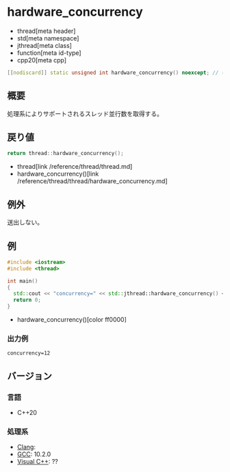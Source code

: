 # hardware_concurrency
* thread[meta header]
* std[meta namespace]
* jthread[meta class]
* function[meta id-type]
* cpp20[meta cpp]

```cpp
[[nodiscard]] static unsigned int hardware_concurrency() noexcept; // (1) C++20
```

## 概要
処理系によりサポートされるスレッド並行数を取得する。


## 戻り値
```cpp
return thread::hardware_concurrency();
```
* thread[link /reference/thread/thread.md]
* hardware_concurrency()[link /reference/thread/thread/hardware_concurrency.md]

## 例外
送出しない。


## 例
```cpp example
#include <iostream>
#include <thread>

int main()
{
  std::cout << "concurrency=" << std::jthread::hardware_concurrency() << std::endl;
  return 0;
}
```
* hardware_concurrency()[color ff0000]

### 出力例
```
concurrency=12
```

## バージョン
### 言語
- C++20

### 処理系
- [Clang](/implementation.md#clang):
- [GCC](/implementation.md#gcc): 10.2.0
- [Visual C++](/implementation.md#visual_cpp): ??
